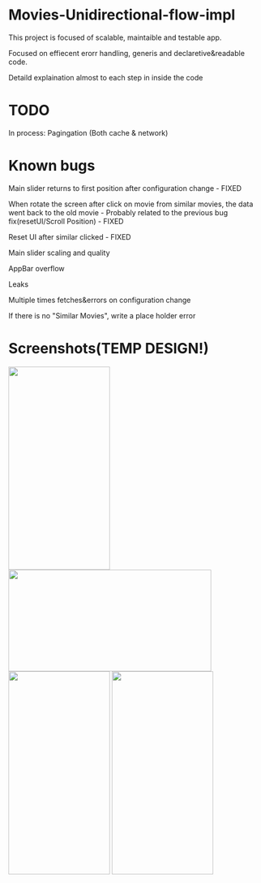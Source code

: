 # Movies-Unidirectional-flow-impl

This project is focused of scalable, maintaible and testable app.

Focused on effiecent erorr handling, generis and declaretive&readable code.

Detaild explaination almost to each step in inside the code

# TODO

In process: Pagingation (Both cache & network)

# Known bugs

Main slider returns to first position after configuration change - FIXED

When rotate the screen after click on movie from similar movies, the data went back to the old movie - Probably related to the previous bug fix(resetUI/Scroll Position) - FIXED

Reset UI after similar clicked - FIXED

Main slider scaling and quality

AppBar overflow

Leaks

Multiple times fetches&errors on configuration change

If there is no "Similar Movies", write a place holder error

# Screenshots(TEMP DESIGN!)

<img src="https://user-images.githubusercontent.com/44434337/90000203-89027200-dc98-11ea-8896-1c6f5a62fce5.jpg" width="200"  height="400" />
<img src="https://user-images.githubusercontent.com/44434337/90001289-ed720100-dc99-11ea-932a-3685e047a9c1.jpg"  width="400"  height="200"/>
<img src="https://user-images.githubusercontent.com/44434337/90000339-b6e7b680-dc98-11ea-821e-981b766f2e45.jpg" width="200"  height="400" />
<img src="https://user-images.githubusercontent.com/44434337/90000380-c23ae200-dc98-11ea-9f6a-751a88827791.jpg"  width="200"  height="400" />







